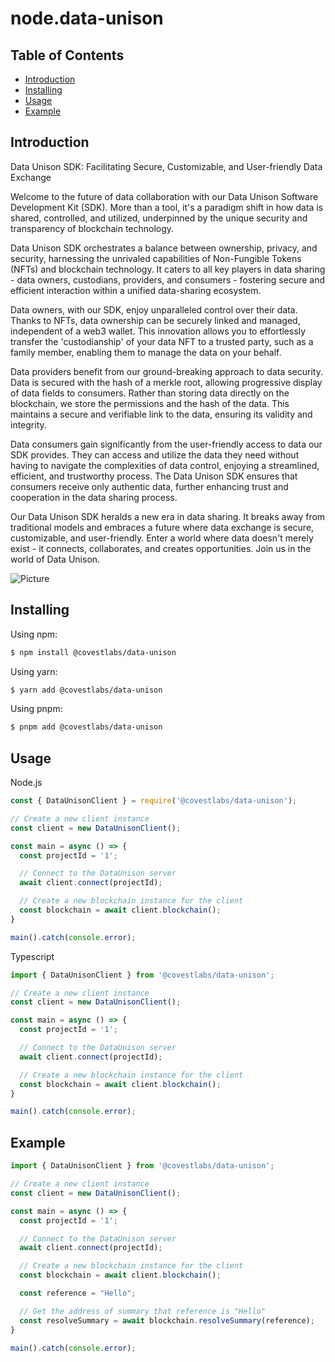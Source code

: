 <!-- omit from toc -->
# node.data-unison

<!-- omit from toc -->
## Table of Contents

- [Introduction](#introduction)
- [Installing](#installing)
- [Usage](#usage)
- [Example](#example)

## Introduction

Data Unison SDK: Facilitating Secure, Customizable, and User-friendly Data Exchange

Welcome to the future of data collaboration with our Data Unison Software Development Kit (SDK). More than a tool, it's a paradigm shift in how data is shared, controlled, and utilized, underpinned by the unique security and transparency of blockchain technology.

Data Unison SDK orchestrates a balance between ownership, privacy, and security, harnessing the unrivaled capabilities of Non-Fungible Tokens (NFTs) and blockchain technology. It caters to all key players in data sharing - data owners, custodians, providers, and consumers - fostering secure and efficient interaction within a unified data-sharing ecosystem.

Data owners, with our SDK, enjoy unparalleled control over their data. Thanks to NFTs, data ownership can be securely linked and managed, independent of a web3 wallet. This innovation allows you to effortlessly transfer the 'custodianship' of your data NFT to a trusted party, such as a family member, enabling them to manage the data on your behalf.

Data providers benefit from our ground-breaking approach to data security. Data is secured with the hash of a merkle root, allowing progressive display of data fields to consumers. Rather than storing data directly on the blockchain, we store the permissions and the hash of the data. This maintains a secure and verifiable link to the data, ensuring its validity and integrity.

Data consumers gain significantly from the user-friendly access to data our SDK provides. They can access and utilize the data they need without having to navigate the complexities of data control, enjoying a streamlined, efficient, and trustworthy process. The Data Unison SDK ensures that consumers receive only authentic data, further enhancing trust and cooperation in the data sharing process.

Our Data Unison SDK heralds a new era in data sharing. It breaks away from traditional models and embraces a future where data exchange is secure, customizable, and user-friendly. Enter a world where data doesn't merely exist - it connects, collaborates, and creates opportunities. Join us in the world of Data Unison.

![Picture](https://lh3.googleusercontent.com/drive-viewer/AITFw-zCkgjhHYRmjNsi6lgWRNOcCRZwXw-WiNfeY4VuoLkUw0RprZH3GcYNnByocH5eHvq1xE4uTump2F5RemJuq1vBpxNzHA=s1600)

## Installing

Using npm:

```bash
$ npm install @covestlabs/data-unison
```

Using yarn:

```bash
$ yarn add @covestlabs/data-unison
```

Using pnpm:

```bash
$ pnpm add @covestlabs/data-unison
```

## Usage

Node.js

```js
const { DataUnisonClient } = require('@covestlabs/data-unison');

// Create a new client instance
const client = new DataUnisonClient();

const main = async () => {
  const projectId = '1';

  // Connect to the DataUnison server
  await client.connect(projectId);

  // Create a new blockchain instance for the client
  const blockchain = await client.blockchain();
}

main().catch(console.error);
```

Typescript

```ts
import { DataUnisonClient } from '@covestlabs/data-unison';

// Create a new client instance
const client = new DataUnisonClient();

const main = async () => {
  const projectId = '1';

  // Connect to the DataUnison server
  await client.connect(projectId);

  // Create a new blockchain instance for the client
  const blockchain = await client.blockchain();
}

main().catch(console.error);
```

## Example
```ts
import { DataUnisonClient } from '@covestlabs/data-unison';

// Create a new client instance
const client = new DataUnisonClient();

const main = async () => {
  const projectId = '1';

  // Connect to the DataUnison server
  await client.connect(projectId);

  // Create a new blockchain instance for the client
  const blockchain = await client.blockchain();

  const reference = "Hello";

  // Get the address of summary that reference is "Hello"
  const resolveSummary = await blockchain.resolveSummary(reference);
}

main().catch(console.error);
```
